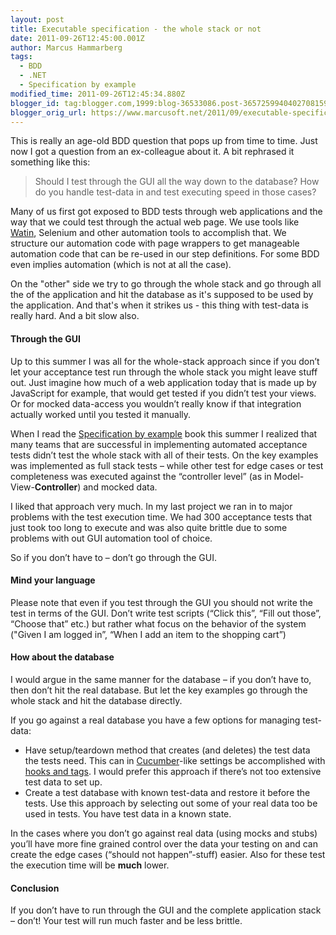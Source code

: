 ```yaml
---
layout: post
title: Executable specification - the whole stack or not
date: 2011-09-26T12:45:00.001Z
author: Marcus Hammarberg
tags:
  - BDD
  - .NET
  - Specification by example
modified_time: 2011-09-26T12:45:34.880Z
blogger_id: tag:blogger.com,1999:blog-36533086.post-3657259940402708159
blogger_orig_url: https://www.marcusoft.net/2011/09/executable-specification-whole-stack-or.html
---
```


This is really an age-old BDD question that pops up from time to time. Just now I got a question from an ex-colleague about it. A bit rephrased it something like this:

> Should I test through the GUI all the way down to the database? How do you handle test-data in and test executing speed in those cases?

Many of us first got exposed to BDD tests through web applications and the way that we could test through the actual web page. We use tools like <a href="http://www.watin.org" target="_blank">Watin</a>, Selenium and other automation tools to accomplish that. We structure our automation code with page wrappers to get manageable automation code that can be re-used in our step definitions. For some BDD even implies automation (which is not at all the case).

On the "other" side we try to go through the whole stack and go through all the of the application and hit the database as it's supposed to be used by the application. And that's when it strikes us - this thing with test-data is really hard. And a bit slow also.

#### Through the GUI

Up to this summer I was all for the whole-stack approach since if you don’t let your acceptance test run through the whole stack you might leave stuff out. Just imagine how much of a web application today that is made up by JavaScript for example, that would get tested if you didn’t test your views. Or for mocked data-access you wouldn’t really know if that integration actually worked until you tested it manually.

When I read the <a href="http://www.Specificationbyexample.com" target="_blank">Specification by example</a> book this summer I realized that many teams that are successful in implementing automated acceptance tests didn’t test the whole stack with all of their tests. On the key examples was implemented as full stack tests – while other test for edge cases or test completeness was executed against the “controller level” (as in Model-View-**Controller**) and mocked data.

I liked that approach very much. In my last project we ran in to major problems with the test execution time. We had 300 acceptance tests that just took too long to execute and was also quite brittle due to some problems with out GUI automation tool of choice.

So if you don’t have to – don’t go through the GUI.

#### Mind your language

Please note that even if you test through the GUI you should not write the test in terms of the GUI. Don’t write test scripts (“Click this”, “Fill out those”, “Choose that” etc.) but rather what focus on the behavior of the system ("Given I am logged in”, “When I add an item to the shopping cart”)

#### How about the database

I would argue in the same manner for the database – if you don’t have to, then don’t hit the real database. But let the key examples go through the whole stack and hit the database directly.

If you go against a real database you have a few options for managing test-data:

- Have setup/teardown method that creates (and deletes) the test data the tests need. This can in <a href="http://www.cukes.info" target="_blank">Cucumber</a>-like settings be accomplished with <a href="https://www.marcusoft.net/2010/12/using-tags-in-specflow-features.html" target="_blank">hooks and tags</a>. I would prefer this approach if there’s not too extensive test data to set up.
- Create a test database with known test-data and restore it before the tests. Use this approach by selecting out some of your real data too be used in tests. You have test data in a known state.

In the cases where you don’t go against real data (using mocks and stubs) you’ll have more fine grained control over the data your testing on and can create the edge cases (“should not happen”-stuff) easier. Also for these test the execution time will be **much** lower.

#### Conclusion

If you don’t have to run through the GUI and the complete application stack – don’t! Your test will run much faster and be less brittle.
